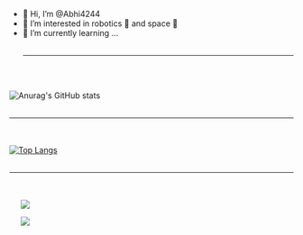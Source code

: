 - 👋 Hi, I’m @Abhi4244
- 👀 I’m interested in robotics 🤖 and space 🌌
- 🌱 I’m currently learning ...
<br><br><hr><br><br>

![Anurag's GitHub stats](https://github-readme-stats.vercel.app/api?username=abhi4244&theme=cobalt&show_icons=true)<br><br><hr><br><br>
[![Top Langs](https://github-readme-stats.vercel.app/api/top-langs/?username=abhi4244&theme=cobalt&)](https://github.com/anuraghazra/github-readme-stats)
<br><br><hr><br><br>
<a href="https://github.com/abhi4244/210966" style="margin:20px;">
  <img align="center" src="https://github-readme-stats.vercel.app/api/pin/?username=abhi4244&repo=210966&theme=cobalt" />
  </a>

<a href="https://github.com/abhi4244/PWA" style="margin:20px;">
  <img align="center" src="https://github-readme-stats.vercel.app/api/pin/?username=abhi4244&repo=PWA&theme=cobalt" />
</a>






<!---
Abhi4244/Abhi4244 is a ✨ special ✨ repository because its `README.md` (this file) appears on your GitHub profile.
You can click the Preview link to take a look at your changes.
--->
